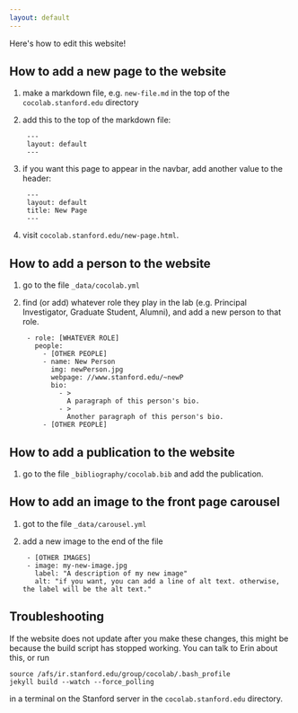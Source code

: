 ```yaml
---
layout: default
---
```


Here's how to edit this website!

## How to add a new page to the website

1. make a markdown file, e.g. `new-file.md` in the top of the `cocolab.stanford.edu` directory

2. add this to the top of the markdown file:

		---
		layout: default
		---

3. if you want this page to appear in the navbar, add another value to the header:

		---
		layout: default
		title: New Page
		---

4. visit `cocolab.stanford.edu/new-page.html`.

## How to add a person to the website

1. go to the file `_data/cocolab.yml`

2. find (or add) whatever role they play in the lab (e.g. Principal Investigator, Graduate Student, Alumni), and add a new person to that role.

		- role: [WHATEVER ROLE]
		  people:
		    - [OTHER PEOPLE]
		    - name: New Person
		      img: newPerson.jpg
		      webpage: //www.stanford.edu/~newP
		      bio:
		        - >
		          A paragraph of this person's bio.
		        - >
		          Another paragraph of this person's bio.
		    - [OTHER PEOPLE]

## How to add a publication to the website

1. go to the file `_bibliography/cocolab.bib` and add the publication.

## How to add an image to the front page carousel

1. got to the file `_data/carousel.yml`

2. add a new image to the end of the file

		- [OTHER IMAGES]
		- image: my-new-image.jpg
		  label: "A description of my new image"
		  alt: "if you want, you can add a line of alt text. otherwise, the label will be the alt text."

## Troubleshooting

If the website does not update after you make these changes, this might be because the build script has stopped working. You can talk to Erin about this, or run

	source /afs/ir.stanford.edu/group/cocolab/.bash_profile
	jekyll build --watch --force_polling

in a terminal on the Stanford server in the `cocolab.stanford.edu` directory.